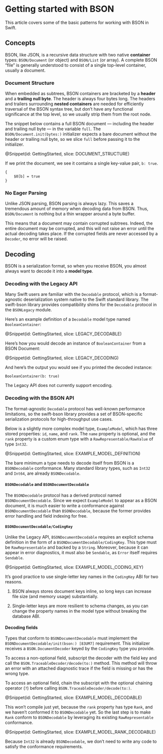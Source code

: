 # Getting started with BSON

This article covers some of the basic patterns for working with BSON in Swift.


## Concepts

BSON, like JSON, is a recursive data structure with two native **container** types: ``BSON/Document`` (or object) and ``BSON/List`` (or array). A complete BSON “file” is generally understood to consist of a single top-level container, usually a document.


### Document Structure

When embedded as subtrees, BSON containers are bracketed by a **header** and a **trailing null byte**. The header is always four bytes long. The headers and trailers surrounding **nested containers** are needed for efficiently traversal of the BSON syntax tree, but don’t have any functional significance at the top level, so we usually strip them from the root node.

The snippet below contains a full BSON document — including the header and trailing null byte — in the variable `full`. The ``BSON/Document.init(bytes:)`` initializer expects a bare document without the header or trailing null byte, so we slice `full` before passing it to the initializer.

@Snippet(id: GettingStarted, slice: DOCUMENT_STRUCTURE)

If we print the document, we see it contains a single key-value pair, `b: true`.

```text
{
    $0[b] = true
}
```


### No Eager Parsing

Unlike JSON parsing, BSON parsing is always lazy. This saves a tremendous amount of memory when decoding data from BSON. Thus, ``BSON/Document`` is nothing but a thin wrapper around a byte buffer.

This means that a document may contain corrupted subtrees. Indeed, the entire document may be corrupted, and this will not raise an error until the actual decoding takes place. If the corrupted fields are never accessed by a ``Decoder``, no error will be raised.


## Decoding

BSON is a serialization format, so when you receive BSON, you almost always want to decode it into a **model type**.


### Decoding with the Legacy API

Many Swift users are familiar with the ``Decodable`` protocol, which is a format-agnostic deserialization system native to the Swift standard library. The swift-bson library provides compatibility shims for the ``Decodable`` protocol in the ``BSONLegacy`` module.

Here’s an example definition of a ``Decodable`` model type named `BooleanContainer`:

@Snippet(id: GettingStarted, slice: LEGACY_DECODABLE)

Here’s how you would decode an instance of `BooleanContainer` from a BSON Document:

@Snippet(id: GettingStarted, slice: LEGACY_DECODING)

And here’s the output you would see if you printed the decoded instance:

```text
BooleanContainer(b: true)
```

The Legacy API does not currently support encoding.


### Decoding with the BSON API

The format-agnostic ``Decodable`` protocol has well-known performance limitations, so the swift-bson library provides a set of BSON-specific serialization protocols for high-throughput use cases.

Below is a slightly more complex model type, `ExampleModel`, which has three stored properties: `id`, `name`, and `rank`. The `name` property is optional, and the `rank` property is a custom enum type with a ``RawRepresentable/RawValue`` of type ``Int32``.

@Snippet(id: GettingStarted, slice: EXAMPLE_MODEL_DEFINITION)

The bare minimum a type needs to decode itself from BSON is a ``BSONDecodable`` conformance. Many standard library types, such as ``Int32`` and ``Int64``, are already ``BSONDecodable``.


#### ``BSONDecodable`` and ``BSONDocumentDecodable``

The ``BSONDecodable`` protocol has a derived protocol named ``BSONDocumentDecodable``. Since we expect `ExampleModel` to appear as a BSON document, it is much easier to write a conformance against ``BSONDocumentDecodable`` than ``BSONDecodable``, because the former provides error handling and field indexing for free.


#### ``BSONDocumentDecodable/CodingKey``

Unlike the Legacy API, ``BSONDocumentDecodable`` requires an explicit schema definition in the form of a ``BSONDocumentDecodable/CodingKey``. This type must be ``RawRepresentable`` and backed by a ``String``. Moreover, because it can appear in error diagnostics, it must also be ``Sendable``, as ``Error`` itself requires ``Sendable``.

@Snippet(id: GettingStarted, slice: EXAMPLE_MODEL_CODING_KEY)

It’s good practice to use single-letter key names in the `CodingKey` ABI for two reasons.

1.  BSON always stores document keys inline, so long keys can increase file size (and memory usage) substantially.

2.  Single-letter keys are more resilient to schema changes, as you can change the property names in the model type without breaking the database ABI.


#### Decoding fields

Types that conform to ``BSONDocumentDecodable`` must implement the ``BSONDocumentDecodable/init(bson:) [83UM7]`` requirement. This initializer receives a ``BSON.DocumentDecoder`` keyed by the `CodingKey` type you provide.

To access a non-optional field, subscript the decoder with the field key and call the ``BSON.TraceableDecoder/decode(to:)`` method. This method will throw an error with an attached diagnostic trace if the field is missing or has the wrong type.

To access an optional field, chain the subscript with the optional chaining operator (`?`) before calling ``BSON.TraceableDecoder/decode(to:)``.

@Snippet(id: GettingStarted, slice: EXAMPLE_MODEL_DECODABLE)

This won’t compile just yet, because the `rank` property has type `Rank`, and we haven’t conformed it to ``BSONDecodable`` yet. So the last step is to make `Rank` conform to ``BSONDecodable`` by leveraging its existing ``RawRepresentable`` conformance.

@Snippet(id: GettingStarted, slice: EXAMPLE_MODEL_RANK_DECODABLE)

Because ``Int32`` is already ``BSONDecodable``, we don’t need to write any code to satisfy the conformance requirements.
